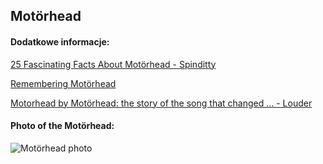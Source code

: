 ## Motörhead
#### Dodatkowe informacje:
[25 Fascinating Facts About Motörhead - Spinditty](https://spinditty.com/genres/Fifty-Fascinating-Facts-About-Motrhead)

[Remembering Motörhead](https://www.side-line.com/remembering-motorhead/)

[Motorhead by Motörhead: the story of the song that changed ... - Louder](https://www.loudersound.com/features/motorhead-by-motorhead-the-story-behind-the-song)

#### Photo of the Motörhead:
![Motörhead photo](https://townsquare.media/site/366/files/2018/01/motorhead-getty.jpg?w=1200&h=0&zc=1&s=0&a=t&q=89)
